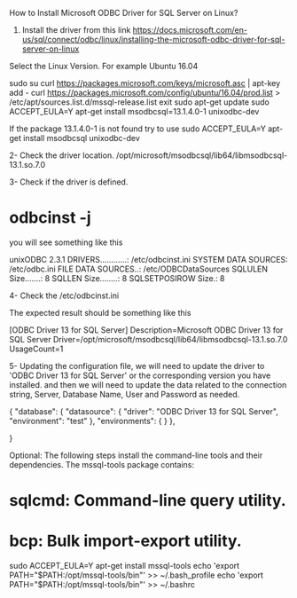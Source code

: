 How to Install Microsoft ODBC Driver for SQL Server on Linux?

1. Install the driver from this link https://docs.microsoft.com/en-us/sql/connect/odbc/linux/installing-the-microsoft-odbc-driver-for-sql-server-on-linux

Select the Linux Version.
For example Ubuntu 16.04

sudo su 
curl https://packages.microsoft.com/keys/microsoft.asc | apt-key add -
curl https://packages.microsoft.com/config/ubuntu/16.04/prod.list > /etc/apt/sources.list.d/mssql-release.list
exit
sudo apt-get update
sudo ACCEPT_EULA=Y apt-get install msodbcsql=13.1.4.0-1 unixodbc-dev

If the package 13.1.4.0-1 is not found try to use 
sudo ACCEPT_EULA=Y apt-get install msodbcsql unixodbc-dev


2- Check the driver location.
/opt/microsoft/msodbcsql/lib64/libmsodbcsql-13.1.so.7.0

3- Check if the driver is defined.
#  odbcinst -j 
you will see something like this

unixODBC 2.3.1
DRIVERS............: /etc/odbcinst.ini
SYSTEM DATA SOURCES: /etc/odbc.ini
FILE DATA SOURCES..: /etc/ODBCDataSources
SQLULEN Size.......: 8
SQLLEN Size........: 8
SQLSETPOSIROW Size.: 8

4- Check the /etc/odbcinst.ini

The expected result should be something like this

[ODBC Driver 13 for SQL Server]
Description=Microsoft ODBC Driver 13 for SQL Server
Driver=/opt/microsoft/msodbcsql/lib64/libmsodbcsql-13.1.so.7.0
UsageCount=1


5- Updating the configuration file, we will need to update the driver to 'ODBC Driver 13 for SQL Server' or the corresponding version you have installed.
and then we will need to update the data related to the connection string, Server, Database Name, User and Password as needed. 

{
	"database": {
		"datasource": {
			"driver": "ODBC Driver 13 for SQL Server",
			"environment": "test"
		},
		"environments": {
		}
	},
	
}



Optional:
The following steps install the command-line tools and their dependencies. The mssql-tools package contains:

# sqlcmd: Command-line query utility.
# bcp: Bulk import-export utility.

sudo ACCEPT_EULA=Y apt-get install mssql-tools 
echo 'export PATH="$PATH:/opt/mssql-tools/bin"' >> ~/.bash_profile
echo 'export PATH="$PATH:/opt/mssql-tools/bin"' >> ~/.bashrc





